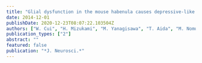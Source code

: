 ```yaml
---
title: "Glial dysfunction in the mouse habenula causes depressive-like behaviors and sleep disturbance"
date: 2014-12-01
publishDate: 2020-12-23T08:07:22.103504Z
authors: ["W. Cui", "H. Mizukami", "M. Yanagisawa", "T. Aida", "M. Nomura", "Y. Isomura", "R. Takayanagi", "K. Ozawa", "K. Tanaka", "H. Aizawa"]
publication_types: ["2"]
abstract: ""
featured: false
publication: "*J. Neurosci.*"
---
```


